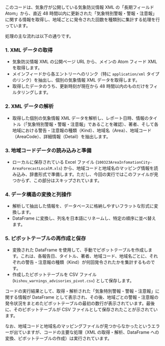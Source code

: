 このコードは、気象庁が公開している気象防災情報 XML の「長期フィールド Atom」から、直近 48 時間以内に更新された「気象特別警報・警報・注意報」に関する情報を取得し、地域ごとに発令された回数を種類別に集計する処理を行っています。

処理の主な流れは以下の通りです。

### 1. XML データの取得

*   気象防災情報 XML の公開ページ URL から、メインの Atom フィード XML を取得します。
*   メインフィードから各エントリーへのリンク（特に `application/xml` タイプのリンク）を抽出し、個別の気象情報 XML データを取得します。
*   取得したデータのうち、更新時刻が現在から 48 時間以内のものだけをフィルタリングします。

### 2. XML データの解析

*   取得した個別の気象情報 XML データを解析し、レポート日時、情報のタイトル（「気象特別警報・警報・注意報」であることを確認）、著者、そして各地域における警告・注意報の種類（Kind）、地域名（Area）、地域コード（AreaCode）、詳細情報（Detail）を抽出します。

### 3. 地域コードデータの読み込みと準備

*   ローカルに保存されている Excel ファイル (`100323AreaInfomationCity-AreaForecastLocalM.xls`) から、地域コードと地域名のマッピング情報を読み込み、辞書形式で準備します。ただし、今回の実行ではこのファイルが見つからず、この部分はスキップされています。

### 4. データ構造の変換と列操作

*   解析して抽出した情報を、データベースに格納しやすいフラットな形式に変換します。
*   DataFrame に変換し、列名を日本語にリネームし、特定の順序に並べ替えます。

### 5. ピボットテーブルの再作成と保存

*   変換された DataFrame を使用して、手動でピボットテーブルを作成します。これは、各報告日、タイトル、著者、地域コード、地域名ごとに、それぞれの警告・注意報の種類（Kind）が何回発令されたかを集計するものです。
*   作成したピボットテーブルを CSV ファイル (`kishou_warnings_advisories_pivot.csv`) として保存します。

コードの実行結果として、取得・解析された「気象特別警報・警報・注意報」に関する情報が DataFrame として表示され、その後、地域ごとの警報・注意報の発令状況をまとめたピボットテーブルの最初の数行が表示されています。最後に、そのピボットテーブルが CSV ファイルとして保存されたことが示されています。

なお、地域コードと地域名のマッピングファイルが見つからなかったというエラーが出ていますが、コードの主要な処理（XML の取得・解析、DataFrame への変換、ピボットテーブルの作成）は実行されています。
